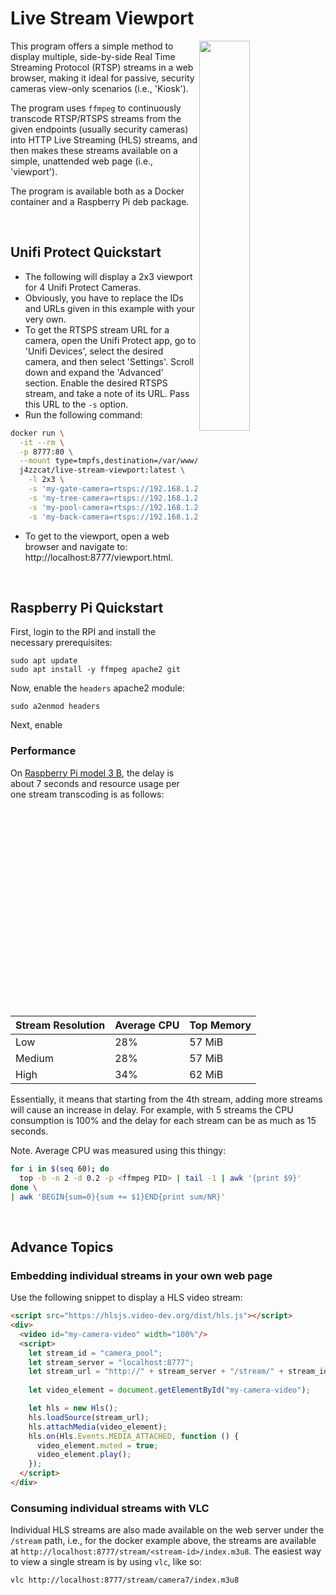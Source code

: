 # Live Stream Viewport

<img src="docs/screenshot1.png" align="right" width="40%"/>

This program offers a simple  method to display multiple, side-by-side Real
Time Streaming Protocol (RTSP)  streams in a  web browser, making  it ideal
for passive, security cameras view-only scenarios (i.e., 'Kiosk').

The program uses `ffmpeg` to continuously transcode RTSP/RTSPS streams from 
the given endpoints (usually security cameras) into HTTP Live Streaming (HLS) streams, 
and then makes these streams available on a simple, unattended web page (i.e., 'viewport').

The program is available both as a Docker container and a Raspberry Pi deb package. 

&nbsp;
## Unifi Protect Quickstart
* The following will display a 2x3 viewport for 4 Unifi Protect Cameras. 
* Obviously, you have to replace the IDs and URLs given in this example with your very own. 
* To get the RTSPS stream URL for a camera, open the Unifi Protect app, go to 'Unifi Devices', 
select the desired camera, and then select 'Settings'. Scroll down and expand the 'Advanced' section. 
Enable the desired RTSPS stream, and take a note of its URL. Pass this URL to the `-s` option.
* Run the following command:

```bash
docker run \
  -it --rm \
  -p 8777:80 \
  --mount type=tmpfs,destination=/var/www/localhost/htdocs,tmpfs-mode=1777 \
  j4zzcat/live-stream-viewport:latest \
    -l 2x3 \
    -s 'my-gate-camera=rtsps://192.168.1.246:7441/D3xxDDe0xA9JN?enableSrtp' \
    -s 'my-tree-camera=rtsps://192.168.1.246:7441/DEVC0FFEE1Sd3?enableSrtp' \
    -s 'my-pool-camera=rtsps://192.168.1.246:7441/AoSixcDJKP0xj?enableSrtp' \
    -s 'my-back-camera=rtsps://192.168.1.246:7441/EFDHIpxfo3zYC?enableSrtp'
```

* To get to the viewport, open a web browser and navigate to: http://localhost:8777/viewport.html.

&nbsp;
## Raspberry Pi Quickstart

First, login to the RPI and install the necessary prerequisites: 
```shell
sudo apt update
sudo apt install -y ffmpeg apache2 git
``` 

Now, enable the `headers` apache2 module:
```shell
sudo a2enmod headers
```

Next, enable 

### Performance 
On [Raspberry Pi model 3 B](https://www.raspberrypi.com/products/raspberry-pi-3-model-b), the delay is about 7 seconds 
and resource usage per one stream transcoding is as follows: 

| Stream Resolution | Average CPU | Top Memory |
|-------------------|-------------|------------|
| Low               | 28%         | 57 MiB     |
| Medium            | 28%         | 57 MiB     |
| High              | 34%         | 62 MiB     |

Essentially, it means that starting from the 4th stream, adding more streams will cause an increase in delay. 
For example, with 5 streams the CPU consumption is 100% and the delay for each stream can be as much as 15 seconds. 

Note. Average CPU was measured using this thingy:
```bash
for i in $(seq 60); do 
  top -b -n 2 -d 0.2 -p <ffmpeg PID> | tail -1 | awk '{print $9}'
done \
| awk 'BEGIN{sum=0}{sum += $1}END{print sum/NR}'
```

&nbsp;
## Advance Topics

### Embedding individual streams in your own web page

Use the following snippet to display a HLS video stream:

```html
<script src="https://hlsjs.video-dev.org/dist/hls.js"></script>
<div>
  <video id="my-camera-video" width="100%"/>  
  <script>
    let stream_id = "camera_pool";
    let stream_server = "localhost:8777";
    let stream_url = "http://" + stream_server + "/stream/" + stream_id + "/index.m3u8";
    
    let video_element = document.getElementById("my-camera-video");

    let hls = new Hls();
    hls.loadSource(stream_url);
    hls.attachMedia(video_element);
    hls.on(Hls.Events.MEDIA_ATTACHED, function () {
      video_element.muted = true;
      video_element.play();
    });
  </script>
</div>
```

### Consuming individual streams with VLC

Individual HLS streams are also made available on the web server under the `/stream` path, i.e., for the docker example above, 
the streams are available at `http://localhost:8777/stream/<stream-id>/index.m3u8`. 
The easiest way to view a single stream is by using `vlc`, like so:

```bash
vlc http://localhost:8777/stream/camera7/index.m3u8
```
